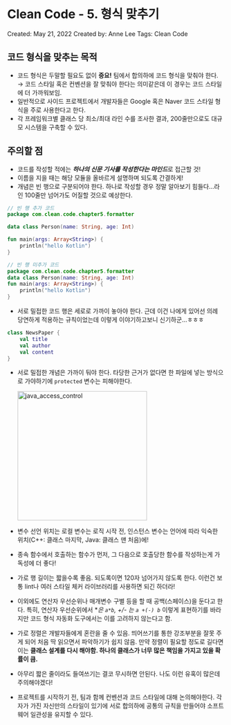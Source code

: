 # Clean Code - 5. 형식 맞추기

Created: May 21, 2022
Created by: Anne Lee
Tags: Clean Code

## 코드 형식을 맞추는 목적

- 코드 형식은 두말할 필요도 없이 **중요!** 팀에서 합의하에 코드 형식을 맞춰야 한다. → 코드 스타일 혹은 컨벤션을 잘 맞춰야 한다는 의미같은데 이 경우는 코드 스타일에 더 가까워보임.
- 일반적으로 사이드 프로젝트에서 개발자들은 Google 혹은 Naver 코드 스타일 형식을 주로 사용한다고 한다.
- 각 프레임워크별 클래스 당 최소/최대 라인 수를 조사한 결과, 200줄만으로도 대규모 시스템을 구축할 수 있다.

## 주의할 점

- 코드를 작성할 적에는 ***하나의 신문 기사를 작성한다는 마인드***로 접근할 것!
- 이름을 지을 때는 해당 모듈을 올바르게 설명하며 되도록 간결하게!
- 개념은 빈 행으로 구분되어야 한다. 하나로 작성할 경우 정말 알아보기 힘들다…라인 100줄만 넘어가도 어질할 것으로 예상한다.

```kotlin
// 빈 행 추가 코드
package com.clean.code.chapter5.formatter

data class Person(name: String, age: Int)

fun main(args: Array<String>) {
	println("hello Kotlin")
}

// 빈 행 미추가 코드
package com.clean.code.chapter5.formatter
data class Person(name: String, age: Int)
fun main(args: Array<String>) {
	println("hello Kotlin")
}
```

- 서로 밀접한 코드 행은 세로로 가까이 놓아야 한다. 근데 이건 나에게 있어선 의례 당연하게 적용하는 규칙이었는데 이렇게 이야기하고보니 신기하군…ㅎㅎㅎ

```kotlin
class NewsPaper {
	val title
	val author
	val content
}
```

- 서로 밀접한 개념은 가까이 둬야 한다. 타당한 근거가 없다면 한 파일에 넣는 방식으로 가야하기에 `protected` 변수는 피해야한다.
    
    <img width="299" alt="java_access_control" src="https://user-images.githubusercontent.com/15176192/169673901-f0a5c1f8-665b-4d7a-ba61-e7b9bbe24b66.png">
    
- 변수 선언 위치는 로컬 변수는 로직 시작 전, 인스턴스 변수는 언어에 따라 익숙한 위치(C++: 클래스 마지막, Java: 클래스 맨 처음)에!
- 종속 함수에서 호출하는 함수가 먼저, 그 다음으로 호출당한 함수를 작성하는게 가독성에 더 좋다!
- 가로 행 길이는 짧을수록 좋음. 되도록이면 120자 넘어가지 않도록 한다. 이런건 보통 lint나 여러 스타일 체커 라이브러리를 사용하면 되긴 하더라!
- 이외에도 연산자 우선순위나 매개변수 구별 등을 할 때 공백(스페이스)을 둔다고 한다. 특히, 연산자 우선순위에서 **은 `a*b`, +/- 는 `a +(-) b`* 이렇게 표현하기를 바라지만 코드 형식 자동화 도구에서는 이를 고려하지 않는다고 함.
- 가로 정렬은 개발자들에게 혼란을 줄 수 있음. 띄어쓰기를 통한 강조부분을 잘못 주게 되어 처음 딱 읽으면서 파악하기가 쉽지 않음. 만약 정렬이 필요할 정도로 길다면 이는 **클래스 설계를 다시 해야함. 하나의 클래스가 너무 많은 책임을 가지고 있을 확률이 큼.**
- 아무리 짧은 줄이라도 들여쓰기는 결코 무시하면 안된다. 나도 이런 유혹이 많은데 주의해야겠다!
- 프로젝트를 시작하기 전, 팀과 함께 컨벤션과 코드 스타일에 대해 논의해야한다. 각자가 가진 자신만의 스타일이 있기에 서로 합의하에 공통의 규칙을 만들어야 소프트웨어 일관성을 유지할 수 있다.